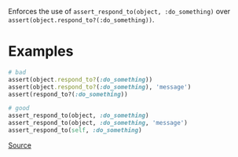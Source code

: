 
Enforces the use of `assert_respond_to(object, :do_something)`
over `assert(object.respond_to?(:do_something))`.

# Examples

```ruby
# bad
assert(object.respond_to?(:do_something))
assert(object.respond_to?(:do_something), 'message')
assert(respond_to?(:do_something))

# good
assert_respond_to(object, :do_something)
assert_respond_to(object, :do_something, 'message')
assert_respond_to(self, :do_something)
```

[Source](http://www.rubydoc.info/gems/rubocop/RuboCop/Cop/Minitest/AssertRespondTo)